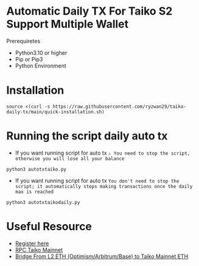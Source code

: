 # Automatic Daily TX For Taiko S2 Support Multiple Wallet
Prerequiretes
- Python3.10 or higher
- Pip or Pip3
- Python Environment

# Installation
```
source <(curl -s https://raw.githubusercontent.com/ryzwan29/taiko-daily-tx/main/quick-installation.sh)
```
# Running the script daily auto tx
- If you want running script for auto tx 
```⚠️ You need to stop the script, otherwise you will lose all your balance```
```
python3 autotxtaiko.py
```
- If you want running script for auto tx
```You don't need to stop the script; it automatically stops making transactions once the daily max is reached```
```
python3 autotxtaikodaily.py
```

# Useful Resource
- [Register here](https://trailblazers.taiko.xyz/profile/)
- [RPC Taiko Mainnet](https://chainlist.org/chain/167000)
- [Bridge From L2 ETH (Optimism/Arbitrum/Base) to Taiko Mainnet ETH](https://www.memebridge.xyz/bridge)
